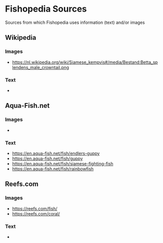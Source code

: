 # Fishopedia Sources
Sources from which Fishopedia uses information (text) and/or images

## Wikipedia
### Images
- https://nl.wikipedia.org/wiki/Siamese_kempvis#/media/Bestand:Betta_splendens_male_crowntail.png

### Text
- 

## Aqua-Fish.net
### Images
- 

### Text
- https://en.aqua-fish.net/fish/endlers-guppy
- https://en.aqua-fish.net/fish/guppy
- https://en.aqua-fish.net/fish/siamese-fighting-fish
- https://en.aqua-fish.net/fish/rainbowfish

## Reefs.com
### Images
- https://reefs.com/fish/
- https://reefs.com/coral/

### Text
- 
